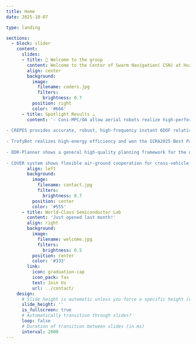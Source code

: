 ```yaml
---
title: Home
date: 2025-10-07

type: landing

sections:
  - block: slider
    content:
      slides:
      - title: 👋 Welcome to the group
        content: Welcome to the Center of Swarm Navigation( CSN) at Huzhou Institute of Zhejiang University. We are also the Field Intelligent Robotics Engineering (FIRE) group of the Field Autonomous System and Computing Lab (FAST Lab). Our mission is to create fully intelligent robot teams that capable of operating in complex and diverse environments to tackle real-world challenges. We are fascinated by novel robotic concepts and excited by pushing the robots' potential and showing exceptional capabilities, including mechanical and mechatronic design, advanced control and optimization, intelligent localization and planning, working on real-world tasks from scratch. More specifically, our research covers multi-robot cooperation, novel robot platforms, and autonomous navigation. We also have a spin-off company dedicated to accelerating the translation of our research achievements into the commercial market, solving real-world tasks, and completing the R&D cycle.
        align: center
        background:
          image:
            filename: coders.jpg
            filters:
              brightness: 0.7
          position: right
          color: '#666'
      - title: Spotlight Results ☕️
        content: '- Coni-MPC/OA allow aerial robots realize high-performance cooperation without relying on GPS/SLAM/infrastructures.
  
- CREPES provides accurate, robust, high-frequency instant 6DOF relative pose estimation for multi-robot systems.
  
- TrofyBot realizes high-energy efficiency and won the ICRA2025 Best Paper Finalist/Best Locomotion/Manipulation Paper Finalist.
  
- DDR-Planner shows a general high-quality planning framework for the differential driven robot class.
  
- COVER system shows flexible air-ground cooperation for cross-vehicle tasks.'
        align: left
        background:
          image:
            filename: contact.jpg
            filters:
              brightness: 0.7
          position: center
          color: '#555'
      - title: World-Class Semiconductor Lab
        content: 'Just opened last month!'
        align: right
        background:
          image:
            filename: welcome.jpg
            filters:
              brightness: 0.5
          position: center
          color: '#333'
        link:
          icon: graduation-cap
          icon_pack: fas
          text: Join Us
          url: ../contact/
    design:
      # Slide height is automatic unless you force a specific height (e.g. '400px')
      slide_height: ''
      is_fullscreen: true
      # Automatically transition through slides?
      loop: false
      # Duration of transition between slides (in ms)
      interval: 2000
---
```

